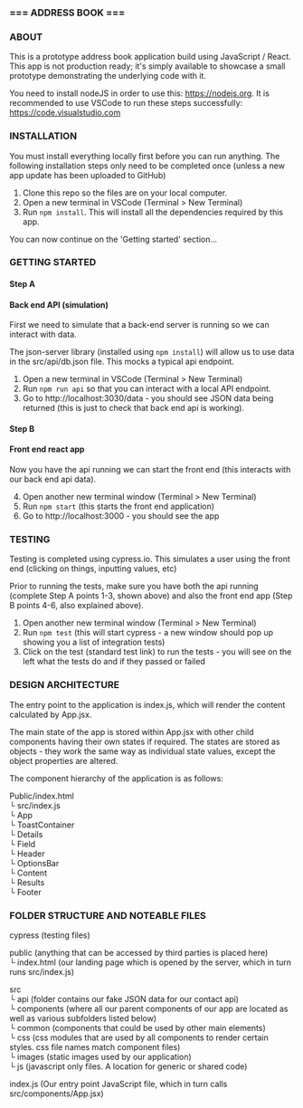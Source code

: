 ### === ADDRESS BOOK ===

### ABOUT

This is a prototype address book application build using JavaScript / React. This app is not production ready; it's simply available to showcase a small prototype demonstrating the underlying code with it.

You need to install nodeJS in order to use this: https://nodejs.org.
It is recommended to use VSCode to run these steps successfully: https://code.visualstudio.com

### INSTALLATION

You must install everything locally first before you can run anything. The following installation steps only need to be completed once (unless a new app update has been uploaded to GitHub)

1. Clone this repo so the files are on your local computer.
2. Open a new terminal in VSCode (Terminal > New Terminal)
3. Run `npm install`. This will install all the dependencies required by this app.

You can now continue on the 'Getting started' section...

### GETTING STARTED

#### Step A

#### Back end API (simulation)

First we need to simulate that a back-end server is running so we can interact with data.

The json-server library (installed using `npm install`) will allow us to use data in the src/api/db.json file. This mocks a typical api endpoint.

1. Open a new terminal in VSCode (Terminal > New Terminal)
2. Run `npm run api` so that you can interact with a local API endpoint.
3. Go to http://localhost:3030/data - you should see JSON data being returned (this is just to check that back end api is working).

#### Step B

#### Front end react app

Now you have the api running we can start the front end (this interacts with our back end api data).

4. Open another new terminal window (Terminal > New Terminal)
5. Run `npm start` (this starts the front end application)
6. Go to http://localhost:3000 - you should see the app

### TESTING

Testing is completed using cypress.io. This simulates a user using the front end (clicking on things, inputting values, etc)

Prior to running the tests, make sure you have both the api running (complete Step A points 1-3, shown above) and also the front end app (Step B points 4-6, also explained above).

1. Open another new terminal window (Terminal > New Terminal)
2. Run `npm test` (this will start cypress - a new window should pop up showing you a list of integration tests)
3. Click on the test (standard test link) to run the tests - you will see on the left what the tests do and if they passed or failed

### DESIGN ARCHITECTURE

The entry point to the application is index.js, which will render the content calculated by App.jsx.

The main state of the app is stored within App.jsx with other child components having their own states if required. The states are stored as objects - they work the same way as individual state values, except the object properties are altered.

The component hierarchy of the application is as follows:

Public/index.html <br />
└ src/index.js <br />
└ App <br />
└ ToastContainer <br />
└ Details <br />
└ Field <br />
└ Header <br />
└ OptionsBar <br />
└ Content <br />
└ Results <br />
└ Footer <br />

### FOLDER STRUCTURE AND NOTEABLE FILES

cypress (testing files)

public (anything that can be accessed by third parties is placed here) <br />
└ index.html (our landing page which is opened by the server, which in turn runs src/index.js)

src <br />
└ api (folder contains our fake JSON data for our contact api) <br />
└ components (where all our parent components of our app are located as well as various subfolders listed below) <br />
└ common (components that could be used by other main elements) <br />
└ css (css modules that are used by all components to render certain styles. css file names match component files) <br />
└ images (static images used by our application) <br />
└ js (javascript only files. A location for generic or shared code) <br />

index.js (Our entry point JavaScript file, which in turn calls src/components/App.jsx)
